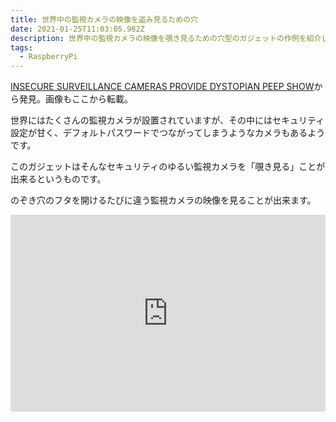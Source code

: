 ```yaml
---
title: 世界中の監視カメラの映像を盗み見るための穴
date: 2021-01-25T11:03:05.982Z
description: 世界中の監視カメラの映像を覗き見るための穴型のガジェットの作例を紹介します。
tags:
  - RaspberryPi
---
```

[INSECURE SURVEILLANCE CAMERAS PROVIDE DYSTOPIAN PEEP SHOW](https://hackaday.com/2020/02/18/insecure-surveillance-cameras-provide-dystopian-peep-show/)から発見。画像もここから転載。

世界にはたくさんの監視カメラが設置されていますが、その中にはセキュリティ設定が甘く、デフォルトパスワードでつながってしまうようなカメラもあるようです。

このガジェットはそんなセキュリティのゆるい監視カメラを「覗き見る」ことが出来るというものです。

のぞき穴のフタを開けるたびに違う監視カメラの映像を見ることが出来ます。

<iframe width="100%" height="315" src="https://www.youtube.com/embed/FmN6niSpTvI" frameborder="0" allow="accelerometer; autoplay; clipboard-write; encrypted-media; gyroscope; picture-in-picture" allowfullscreen></iframe>

